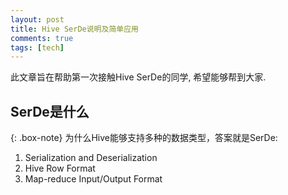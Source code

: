 ```yaml
---
layout: post
title: Hive SerDe说明及简单应用
comments: true
tags: [tech]
---
```


此文章旨在帮助第一次接触Hive SerDe的同学, 希望能够帮到大家.

## SerDe是什么

{: .box-note}
为什么Hive能够支持多种的数据类型，答案就是SerDe:
1. Serialization and Deserialization
2. Hive Row Format
3. Map-reduce Input/Output Format